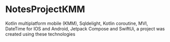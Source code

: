 # NotesProjectKMM
Kotlin multiplatform mobile (KMM), Sqldelight, Kotlin coroutine, MVI,  DateTime for IOS and Android, Jetpack Compose and SwiftUi,  a project was created using these technologies
